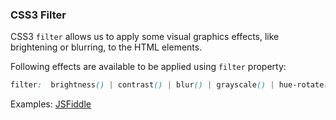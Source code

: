 ### CSS3 Filter
CSS3 `filter` allows us to apply some visual graphics effects, like brightening or blurring, to the HTML elements.

Following effects are available to be applied using `filter` property:

```css
filter:  brightness() | contrast() | blur() | grayscale() | hue-rotate() | drop-shadow() | invert() | opacity() | saturate() | sepia();
```

Examples:
[JSFiddle](https://jsfiddle.net/tiwarib/a9err95o/#tabs=html,css,result)



















